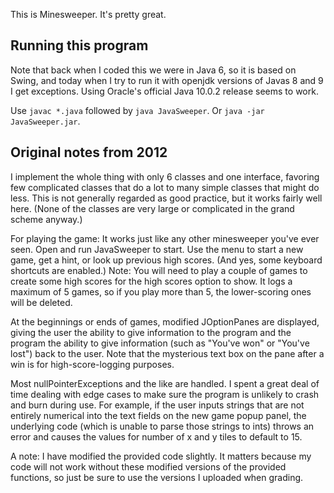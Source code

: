 ﻿This is Minesweeper. It's pretty great.

## Running this program
Note that back when I coded this we were in Java 6, so it is based on Swing, and today when I try to run it with openjdk versions of Javas 8 and 9 I get exceptions. Using Oracle's official Java 10.0.2 release seems to work.

Use `javac *.java` followed by `java JavaSweeper`. Or `java -jar JavaSweeper.jar`.

## Original notes from 2012
I implement the whole thing with only 6 classes and one interface, favoring few complicated classes that do a lot to many simple classes that might do less. This is not generally regarded as good practice, but it works fairly well here. (None of the classes are very large or complicated in the grand scheme anyway.)

For playing the game: It works just like any other minesweeper you've ever seen. Open and run JavaSweeper to start. Use the menu to start a new game, get a hint, or look up previous high scores. (And yes, some keyboard shortcuts are enabled.) Note: You will need to play a couple of games to create some high scores for the high scores option to show. It logs a maximum of 5 games, so if you play more than 5, the lower-scoring ones will be deleted.

At the beginnings or ends of games, modified JOptionPanes are displayed, giving the user the ability to give information to the program and the program the ability to give information (such as "You've won" or "You've lost") back to the user. Note that the mysterious text box on the pane after a win is for high-score-logging purposes.

Most nullPointerExceptions and the like are handled. I spent a great deal of time dealing with edge cases to make sure the program is unlikely to crash and burn during use. For example, if the user inputs strings that are not entirely numerical into the text fields on the new game popup panel, the underlying code (which is unable to parse those strings to ints) throws an error and causes the values for number of x and y tiles to default to 15.

A note: I have modified the provided code slightly. It matters because my code will not work without these modified versions of the provided functions, so just be sure to use the versions I uploaded when grading.
